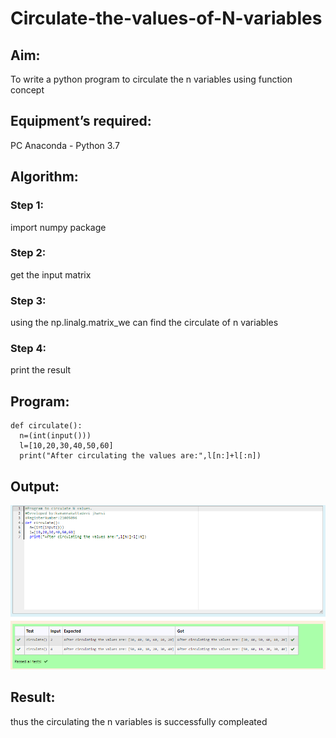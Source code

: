 # Circulate-the-values-of-N-variables
## Aim:
To write a python program to circulate the n variables using function concept
## Equipment’s required:
PC
Anaconda - Python 3.7
## Algorithm: 
### Step 1: 
import numpy package
### Step 2: 
get the input matrix
### Step 3: 
using the np.linalg.matrix_we can find the circulate of n variables
### Step 4: 
print the result
## Program:
```
def circulate():
  n=(int(input())) 
  l=[10,20,30,40,50,60]
  print("After circulating the values are:",l[n:]+l[:n])
  ```

## Output:
![GitHub Logo](.//circulatethenvariablesoutput.png)

## Result:
thus the circulating the n variables is successfully compleated 

